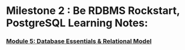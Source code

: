 
# Milestone 2 : Be RDBMS Rockstart, PostgreSQL Learning Notes:

### [Module 5: Database Essentials & Relational Model](./blogs/5-module-summary.md)
